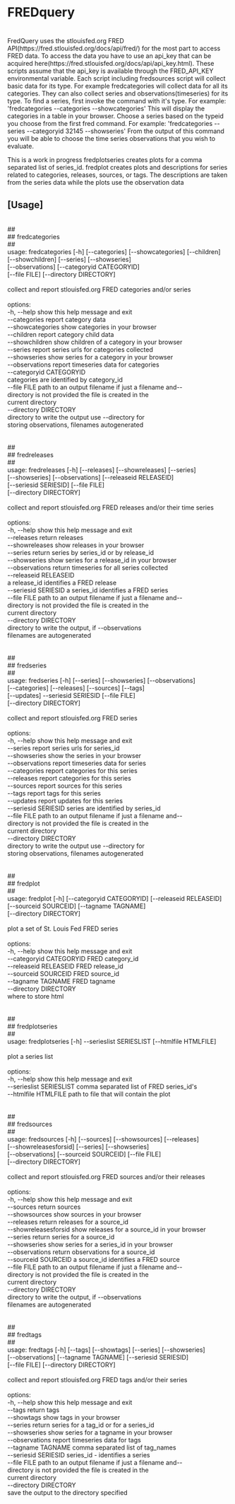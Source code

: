 
# FREDquery
#

<p>
FredQuery uses the stlouisfed.org FRED
API(https://fred.stlouisfed.org/docs/api/fred/) for the most part to
access FRED data. To access the data you have to use an api_key that can
be acquired here(https://fred.stlouisfed.org/docs/api/api_key.html).
These scripts assume that the api_key is available through the FRED_API_KEY
environmental variable. Each script including fredsources
script will collect basic data for its type. For example
fredcategories will collect data for all its categories. They can
also collect series and observations(timeseries) for its type.
</p〉
<p>
To find a series, first invoke the command with it's type. For example:
    'fredcategories --categories --showcategories'
This will display the categories in a table in your browser. Choose a
series based on the typeid you choose from the first fred command. For
example:
    'fredcategories --series --categoryid 32145 --showseries'
From the output of this command you will be able to choose the time
series observations that you wish to evaluate.
</p>
<p> This is a work in progress
fredplotseries creates plots for a comma separated list of series_id.
fredplot creates plots and descriptions for series related to
categories, releases, sources, or tags. The descriptions are taken from
the series data while the plots use the observation data
</p>


## [Usage]

<br/>
##<br/>
## fredcategories<br/>
##<br/>
usage: fredcategories [-h] [--categories] [--showcategories] [--children]<br/>
[--showchildren] [--series] [--showseries]<br/>
[--observations] [--categoryid CATEGORYID]<br/>
[--file FILE] [--directory DIRECTORY]<br/>
<br/>
collect and report stlouisfed.org FRED categories and/or series<br/>
<br/>
options:<br/>
-h, --help            show this help message and exit<br/>
--categories          report category data<br/>
--showcategories      show categories in your browser<br/>
--children            report category child data<br/>
--showchildren        show children of a category in your browser<br/>
--series              report series urls for categories collected<br/>
--showseries          show series for a category in your browser<br/>
--observations        report timeseries data for categories<br/>
--categoryid CATEGORYID<br/>
categories are identified by category_id<br/>
--file FILE           path to an output filename if just a filename and--<br/>
directory is not provided the file is created in the<br/>
current directory<br/>
--directory DIRECTORY<br/>
directory to write the output use --directory for<br/>
storing observations, filenames autogenerated<br/>
<br/>
<br/>
##<br/>
## fredreleases<br/>
##<br/>
usage: fredreleases [-h] [--releases] [--showreleases] [--series]<br/>
[--showseries] [--observations] [--releaseid RELEASEID]<br/>
[--seriesid SERIESID] [--file FILE]<br/>
[--directory DIRECTORY]<br/>
<br/>
collect and report stlouisfed.org FRED releases and/or their time series<br/>
<br/>
options:<br/>
-h, --help            show this help message and exit<br/>
--releases            return releases<br/>
--showreleases        show releases in your browser<br/>
--series              return series by series_id or by release_id<br/>
--showseries          show series for a release_id in your browser<br/>
--observations        return timeseries for all series collected<br/>
--releaseid RELEASEID<br/>
a release_id identifies a FRED release<br/>
--seriesid SERIESID   a series_id identifies a FRED series<br/>
--file FILE           path to an output filename if just a filename and--<br/>
directory is not provided the file is created in the<br/>
current directory<br/>
--directory DIRECTORY<br/>
directory to write the output, if --observations<br/>
filenames are autogenerated<br/>
<br/>
<br/>
##<br/>
## fredseries<br/>
##<br/>
usage: fredseries [-h] [--series] [--showseries] [--observations]<br/>
[--categories] [--releases] [--sources] [--tags]<br/>
[--updates] --seriesid SERIESID [--file FILE]<br/>
[--directory DIRECTORY]<br/>
<br/>
collect and report stlouisfed.org FRED series<br/>
<br/>
options:<br/>
-h, --help            show this help message and exit<br/>
--series              report series urls for series_id<br/>
--showseries          show the series in your browser<br/>
--observations        report timeseries data for series<br/>
--categories          report categories for this series<br/>
--releases            report categories for this series<br/>
--sources             report sources for this series<br/>
--tags                report tags for this series<br/>
--updates             report updates for this series<br/>
--seriesid SERIESID   series are identified by series_id<br/>
--file FILE           path to an output filename if just a filename and--<br/>
directory is not provided the file is created in the<br/>
current directory<br/>
--directory DIRECTORY<br/>
directory to write the output use --directory for<br/>
storing observations, filenames autogenerated<br/>
<br/>
<br/>
##<br/>
## fredplot<br/>
##<br/>
usage: fredplot [-h] [--categoryid CATEGORYID] [--releaseid RELEASEID]<br/>
[--sourceid SOURCEID] [--tagname TAGNAME]<br/>
[--directory DIRECTORY]<br/>
<br/>
plot a set of St. Louis Fed FRED series<br/>
<br/>
options:<br/>
-h, --help            show this help message and exit<br/>
--categoryid CATEGORYID FRED category_id<br/>
--releaseid RELEASEID FRED release_id<br/>
--sourceid SOURCEID   FRED source_id<br/>
--tagname TAGNAME     FRED tagname<br/>
--directory DIRECTORY<br/>
where to store html<br/>
<br/>
<br/>
##<br/>
## fredplotseries<br/>
##<br/>
usage: fredplotseries [-h] --serieslist SERIESLIST [--htmlfile HTMLFILE]<br/>
<br/>
plot a series list<br/>
<br/>
options:<br/>
-h, --help            show this help message and exit<br/>
--serieslist SERIESLIST comma separated list of FRED series_id's<br/>
--htmlfile HTMLFILE   path to file that will contain the plot<br/>
<br/>
<br/>
##<br/>
## fredsources<br/>
##<br/>
usage: fredsources [-h] [--sources] [--showsources] [--releases]<br/>
[--showreleasesforsid] [--series] [--showseries]<br/>
[--observations] [--sourceid SOURCEID] [--file FILE]<br/>
[--directory DIRECTORY]<br/>
<br/>
collect and report stlouisfed.org FRED sources and/or their releases<br/>
<br/>
options:<br/>
-h, --help            show this help message and exit<br/>
--sources             return sources<br/>
--showsources         show sources in your browser<br/>
--releases            return releases for a source_id<br/>
--showreleasesforsid  show releases for a source_id in your browser<br/>
--series              return series for a source_id<br/>
--showseries          show series for a series_id in your browser<br/>
--observations        return observations for a source_id<br/>
--sourceid SOURCEID   a source_id identifies a FRED source<br/>
--file FILE           path to an output filename if just a filename and--<br/>
directory is not provided the file is created in the<br/>
current directory<br/>
--directory DIRECTORY<br/>
directory to write the output, if --observations<br/>
filenames are autogenerated<br/>
<br/>
<br/>
##<br/>
## fredtags<br/>
##<br/>
usage: fredtags [-h] [--tags] [--showtags] [--series] [--showseries]<br/>
[--observations] [--tagname TAGNAME] [--seriesid SERIESID]<br/>
[--file FILE] [--directory DIRECTORY]<br/>
<br/>
collect and report stlouisfed.org FRED tags and/or their series<br/>
<br/>
options:<br/>
-h, --help            show this help message and exit<br/>
--tags                return tags<br/>
--showtags            show tags in your browser<br/>
--series              return series for a tag_id or for a series_id<br/>
--showseries          show series for a tagname in your browser<br/>
--observations        report timeseries data for tags<br/>
--tagname TAGNAME     comma separated list of tag_names<br/>
--seriesid SERIESID   series_id - identifies a series<br/>
--file FILE           path to an output filename if just a filename and--<br/>
directory is not provided the file is created in the<br/>
current directory<br/>
--directory DIRECTORY<br/>
save the output to the directory specified<br/>
<br/>
